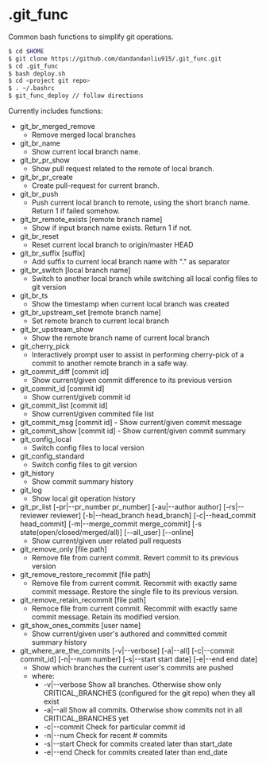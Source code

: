 # .git_func
Common bash functions to simplify git operations.
```bash
$ cd $HOME
$ git clone https://github.com/dandandanliu915/.git_func.git
$ cd .git_func
$ bash deploy.sh
$ cd <project git repo> 
$ . ~/.bashrc
$ git_func_deploy // follow directions
```


Currently includes functions: 
- git_br_merged_remove
	- Remove merged local branches
- git_br_name 
	- Show current local branch name.
- git_br_pr_show
	- Show pull request related to the remote of local branch.
- git_br_pr_create 
	- Create pull-request for current branch.
- git_br_push
	- Push current local branch to remote, using the short branch name. Return 1 if failed somehow.
- git_br_remote_exists [remote branch name] 
	- Show if input branch name exists. Return 1 if not.
- git_br_reset
	- Reset current local branch to origin/master HEAD
- git_br_suffix [suffix]
	- Add suffix to current local branch name with "." as separator
- git_br_switch [local branch name]
	- Switch to another local branch while switching all local config files to git version
- git_br_ts
	- Show the timestamp when current local branch was created
- git_br_upstream_set [remote branch name]
	- Set remote branch to current local branch 
- git_br_upstream_show
	- Show the remote branch name of current local branch
- git_cherry_pick
	- Interactively prompt user to assist in performing cherry-pick of a commit to another remote branch in a safe way.
- git_commit_diff [commit id]
	- Show current/given commit difference to its previous version
- git_commit_id [commit id]
	- Show current/giveb commit id
- git_commit_list [commit id]
	- Show current/given commited file list
- git_commit_msg [commit id]
        - Show current/given commit message
- git_commit_show [commit id]
        - Show current/given commit summary
- git_config_local
	- Switch config files to local version
- git_config_standard
	- Switch config files to git version
- git_history
	- Show commit summary history
- git_log
	- Show local git operation history
- git_pr_list [-pr|--pr_number pr_number] [-au|--author author] [-rs|--reviewer reviewer] [-b|--head_branch head_branch] [-c|--head_commit head_commit] [-m|--merge_commit merge_commit] [-s state(open/closed/merged/all)] [--all_user] [--online]
	- Show current/given user related pull requests
- git_remove_only [file path]
	- Remove file from current commit. Revert commit to its previous version
- git_remove_restore_recommit [file path]
	- Remove file from current commit. Recommit with exactly same commit message. Restore the single file to its previous version.
- git_remove_retain_recommit [file path]
	- Remoce file from current commit. Recommit with exactly same commit message. Retain its modified version.
- git_show_ones_commits [user name]
	- Show current/given user's authored and committed commit summary history
- git_where_are_the_commits [-v|--verbose] [-a|--all] [-c|--commit commit_id] [-n|--num number] [-s|--start start date] [-e|--end end date]
	- Show which branches the current user's commits are pushed
	- where:
		- -v|--verbose	Show all branches. Otherwise show only CRITICAL_BRANCHES (configured for the git repo) when they all exist
		- -a|--all	Show all commits. Otherwise show commits not in all CRITICAL_BRANCHES yet
		- -c|--commit	Check for particular commit id
		- -n|--num	Check for recent # commits
		- -s|--start	Check for commits created later than start_date
		- -e|--end	Check for commits created later than end_date
